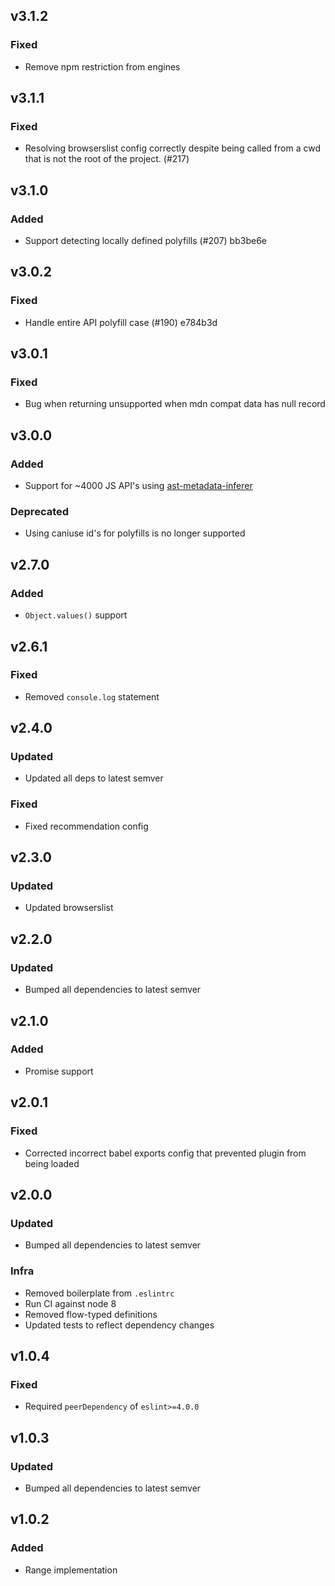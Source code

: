 ## v3.1.2
### Fixed
- Remove npm restriction from engines

## v3.1.1
### Fixed
- Resolving browserslist config correctly despite being called from a cwd that is not the root of the project. (#217)

## v3.1.0
### Added
- Support detecting locally defined polyfills (#207)  bb3be6e

## v3.0.2
### Fixed
- Handle entire API polyfill case (#190)  e784b3d

## v3.0.1
### Fixed
- Bug when returning unsupported when mdn compat data has null record

## v3.0.0
### Added
- Support for ~4000 JS API's using [ast-metadata-inferer](https://github.com/amilajack/ast-metadata-inferer)

### Deprecated
- Using caniuse id's for polyfills is no longer supported

## v2.7.0
### Added
- `Object.values()` support

## v2.6.1
### Fixed
- Removed `console.log` statement

## v2.4.0
### Updated
- Updated all deps to latest semver
### Fixed
- Fixed recommendation config

## v2.3.0
### Updated
- Updated browserslist

## v2.2.0
### Updated
- Bumped all dependencies to latest semver

## v2.1.0
### Added
- Promise support

## v2.0.1
### Fixed
- Corrected incorrect babel exports config that prevented plugin from being loaded

## v2.0.0
### Updated
- Bumped all dependencies to latest semver
### Infra
- Removed boilerplate from `.eslintrc`
- Run CI against node 8
- Removed flow-typed definitions
- Updated tests to reflect dependency changes

## v1.0.4
### Fixed
- Required `peerDependency` of `eslint>=4.0.0`

## v1.0.3
### Updated
- Bumped all dependencies to latest semver

## v1.0.2
### Added
- Range implementation
